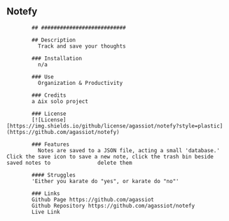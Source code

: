   ## Notefy

            ## ###########################

            ## Description
              Track and save your thoughts
            
            ### Installation
              n/a
            
            ### Use
              Organization & Productivity
            
            ### Credits
            a ∆ix solo project
            
            ### License
            [![License][https://img.shields.io/github/license/agassiot/notefy?style=plastic](https://github.com/agassiot/notefy)
            
            ### Features
              Notes are saved to a JSON file, acting a small 'database.' Click the save icon to save a new note, click the trash bin beside saved notes to               delete them
              
            #### Struggles
            'Either you karate do "yes", or karate do "no"'
            
            ### Links
            Github Page https://github.com/agassiot
            Github Repository https://github.com/agassiot/notefy
            Live Link 
